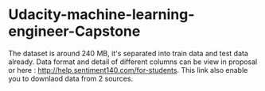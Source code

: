 # Udacity-machine-learning-engineer-Capstone

The dataset is around 240 MB, it's separated into train data and test data already. Data format  and detail of different columns can be view in proposal or here : http://help.sentiment140.com/for-students. This link also enable you to downlaod data from 2 sources. 


 

